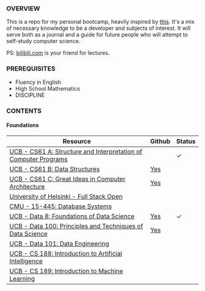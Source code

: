 ### OVERVIEW

This is a repo for my personal bootcamp, heavily inspired by [this](https://www.reddit.com/r/learnprogramming/comments/ortnef/a_super_harsh_guide_to_learning_computer_science/). It's a mix of necessary knowledge to be a developer and subjects of interest. It will serve both as a journal and a guide for future people who will attempt to self-study computer science.

PS: [bilibili.com](https://www.bilibili.com/) is your friend for lectures.

### PREREQUISITES

- Fluency in English
- High School Mathematics
- DISCIPLINE

### CONTENTS

#### Foundations

|Resource|Github|Status|
|---|---|---|
|[UCB - CS61 A: Structure and Interpretation of Computer Programs](https://cs61a.org/)||✓|
|[UCB - CS61 B: Data Structures](https://sp21.datastructur.es/)|[Yes](https://github.com/orgs/Berkeley-CS61B/repositories)||
|[UCB - CS61 C: Great Ideas in Computer Architecture](https://cs61c.org/fa22/)|[Yes](https://github.com/orgs/61c-teach/repositories)||
|[University of Helsinki - Full Stack Open](https://fullstackopen.com/en/)|||
|[CMU - 15-445: Database Systems](https://15445.courses.cs.cmu.edu/fall2022/)|||
|[UCB - Data 8: Foundations of Data Science](http://data8.org/fa22/)|[Yes](https://github.com/orgs/data-8/repositories)|✓|
|[UCB - Data 100: Principles and Techniques of Data Science](https://ds100.org/sp22/)|[Yes](https://github.com/orgs/DS-100/repositories)||
|[UCB - Data 101: Data Engineering](https://data101.org/)|||
|[UCB - CS 188: Introduction to Artificial Intelligence](https://inst.eecs.berkeley.edu/~cs188/fa22/)|||
|[UCB - CS 189: Introduction to Machine Learning](https://people.eecs.berkeley.edu/~jrs/189/)
